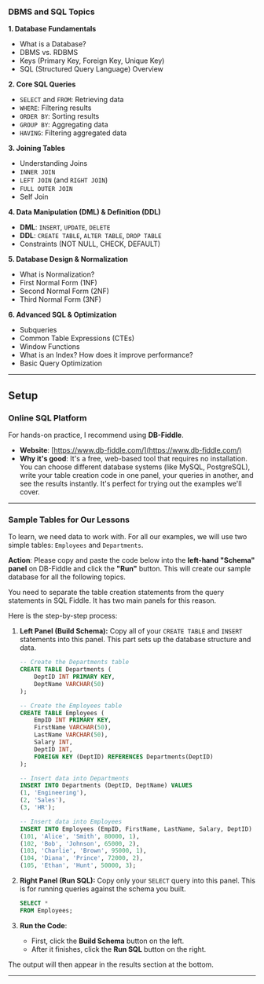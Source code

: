 ### DBMS and SQL Topics

**1. Database Fundamentals**

- What is a Database?
- DBMS vs. RDBMS
- Keys (Primary Key, Foreign Key, Unique Key)
- SQL (Structured Query Language) Overview

**2. Core SQL Queries**

- `SELECT` and `FROM`: Retrieving data
- `WHERE`: Filtering results
- `ORDER BY`: Sorting results
- `GROUP BY`: Aggregating data
- `HAVING`: Filtering aggregated data

**3. Joining Tables**

- Understanding Joins
- `INNER JOIN`
- `LEFT JOIN` (and `RIGHT JOIN`)
- `FULL OUTER JOIN`
- Self Join

**4. Data Manipulation (DML) & Definition (DDL)**

- **DML**: `INSERT`, `UPDATE`, `DELETE`
- **DDL**: `CREATE TABLE`, `ALTER TABLE`, `DROP TABLE`
- Constraints (NOT NULL, CHECK, DEFAULT)

**5. Database Design & Normalization**

- What is Normalization?
- First Normal Form (1NF)
- Second Normal Form (2NF)
- Third Normal Form (3NF)

**6. Advanced SQL & Optimization**

- Subqueries
- Common Table Expressions (CTEs)
- Window Functions
- What is an Index? How does it improve performance?
- Basic Query Optimization

---
## **Setup**
### Online SQL Platform

For hands-on practice, I recommend using **DB-Fiddle**.

- **Website**: [https://www.db-fiddle.com/](https://www.db-fiddle.com/)
- **Why it's good**: It's a free, web-based tool that requires no installation. You can choose different database systems (like MySQL, PostgreSQL), write your table creation code in one panel, your queries in another, and see the results instantly. It's perfect for trying out the examples we'll cover.

---

### Sample Tables for Our Lessons

To learn, we need data to work with. For all our examples, we will use two simple tables: `Employees` and `Departments`.

**Action**: Please copy and paste the code below into the **left-hand "Schema" panel** on DB-Fiddle and click the **"Run"** button. This will create our sample database for all the following topics.

You need to separate the table creation statements from the query statements in SQL Fiddle. It has two main panels for this reason.

Here is the step-by-step process:

1. **Left Panel (Build Schema):** Copy all of your `CREATE TABLE` and `INSERT` statements into this panel. This part sets up the database structure and data.
    
    ```sql
    -- Create the Departments table
    CREATE TABLE Departments (
        DeptID INT PRIMARY KEY,
        DeptName VARCHAR(50)
    );
    
    -- Create the Employees table
    CREATE TABLE Employees (
        EmpID INT PRIMARY KEY,
        FirstName VARCHAR(50),
        LastName VARCHAR(50),
        Salary INT,
        DeptID INT,
        FOREIGN KEY (DeptID) REFERENCES Departments(DeptID)
    );
    
    -- Insert data into Departments
    INSERT INTO Departments (DeptID, DeptName) VALUES
    (1, 'Engineering'),
    (2, 'Sales'),
    (3, 'HR');
    
    -- Insert data into Employees
    INSERT INTO Employees (EmpID, FirstName, LastName, Salary, DeptID) VALUES
    (101, 'Alice', 'Smith', 80000, 1),
    (102, 'Bob', 'Johnson', 65000, 2),
    (103, 'Charlie', 'Brown', 95000, 1),
    (104, 'Diana', 'Prince', 72000, 2),
    (105, 'Ethan', 'Hunt', 50000, 3);
    ```
    
2. **Right Panel (Run SQL):** Copy only your `SELECT` query into this panel. This is for running queries against the schema you built.

    ```sql
    SELECT *
    FROM Employees;
    ```
    
3. **Run the Code**:
    
    - First, click the **Build Schema** button on the left.
    - After it finishes, click the **Run SQL** button on the right.

The output will then appear in the results section at the bottom.

---
